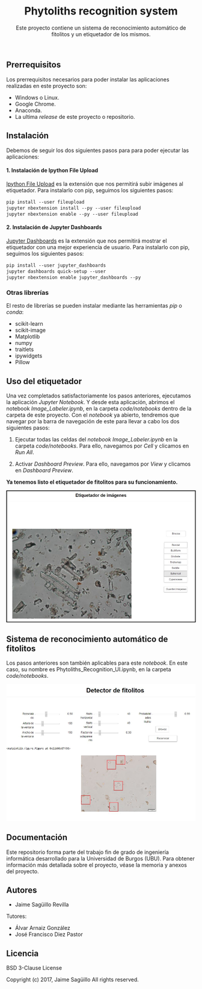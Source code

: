 <p align="center">
  <h1 align="center">Phytoliths recognition system</h1>
  <p align="center">
  Este proyecto contiene un sistema de reconocimiento automático de fitolitos y un etiquetador de los mismos.
  </p>
</p>
<br>

## Prerrequisitos
Los prerrequisitos necesarios para poder instalar las aplicaciones realizadas en este proyecto son:

- Windows o Linux.
- Google Chrome.
- Anaconda.
- La ultima *release* de este proyecto o repositorio.

## Instalación
Debemos de seguir los dos siguientes pasos para para poder ejecutar las aplicaciones:

#### 1. Instalación de Ipython File Upload
[Ipython File Upload](https://github.com/peteut/ipython-file-upload) es la extensión que nos permitirá subir imágenes al etiquetador. Para instalarlo con pip, seguimos los siguientes pasos:
```
pip install --user fileupload
jupyter nbextension install --py --user fileupload
jupyter nbextension enable --py --user fileupload
```

#### 2. Instalación de Jupyter Dashboards
[Jupyter Dashboards](https://github.com/jupyter/dashboards) es la extensión que nos permitirá mostrar el etiquetador con una mejor experiencia de usuario. Para instalarlo con pip, seguimos los siguientes pasos:

```
pip install --user jupyter_dashboards
jupyter dashboards quick-setup --user
jupyter nbextension enable jupyter_dashboards --py
```

### Otras librerías

El resto de librerías se pueden instalar mediante las herramientas *pip* o *conda*:

- scikit-learn
- scikit-image
- Matplotlib
- numpy
- traitlets
- ipywidgets
- Pillow

## Uso del etiquetador
Una vez completados satisfactoriamente los pasos anteriores, ejecutamos la aplicación _Jupyter Notebook_.  Y desde esta aplicación, abrimos el notebook _Image_Labeler.ipynb_, en la carpeta _code/notebooks_ dentro de la carpeta de este proyecto. Con el _notebook_ ya abierto, tendremos que navegar por la barra de navegación de este para llevar a cabo los dos siguientes pasos:

1.  Ejecutar todas las celdas del *notebook* *Image_Labeler.ipynb* en la carpeta *code/notebooks*.  Para ello, navegamos por *Cell* y clicamos en *Run All*. 

2. Activar *Dashboard Preview*. Para ello, navegamos por *View* y clicamos en *Dashboard Preview*.

**Ya tenemos listo el etiquetador de fitolitos para su funcionamiento.**

![](https://raw.githubusercontent.com/jasag/Phytoliths-recognition-system/master/doc/general_doc/img/etiquetador_de_imagenes_2_v1.JPG)

## Sistema de reconocimiento automático de fitolitos
Los pasos anteriores son también aplicables para este *notebook*. En este caso, su nombre es Phytoliths_Recognition_UI.ipynb, en la carpeta _code/notebooks_.

![](https://raw.githubusercontent.com/jasag/Phytoliths-recognition-system/master/doc/general_doc/img/reconocimiento.JPG)

## Documentación
Este repositorio forma parte del trabajo fin de grado de ingeniería informática desarrollado para la Universidad de Burgos (UBU). Para obtener información más detallada sobre el proyecto, véase la memoria y anexos del proyecto. 

## Autores
- Jaime Sagüillo Revilla

Tutores:
 - Álvar Arnaiz González
 - José Francisco Diez Pastor
 
 
## Licencia
BSD 3-Clause License

Copyright (c) 2017, Jaime Sagüillo
All rights reserved.
